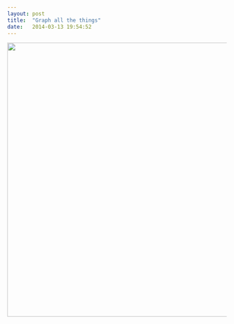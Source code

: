 ```yaml
---
layout: post
title:  "Graph all the things"
date:   2014-03-13 19:54:52
---
```


<img src="http://treasure.diylol.com/uploads/post/image/587658/resized_all-the-things-meme-generator-graph-all-the-things-9ec157.jpg" width="628">
